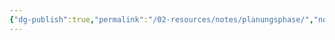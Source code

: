 ```yaml
---
{"dg-publish":true,"permalink":"/02-resources/notes/planungsphase/","noteIcon":"","updated":"2025-07-12T13:31:41.000+02:00"}
---
```


